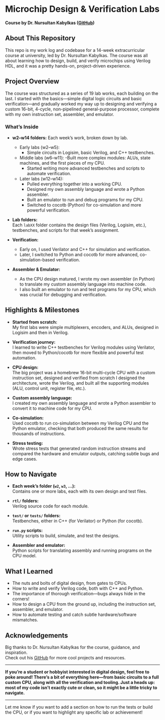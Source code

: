 # Microchip Design & Verification Labs  
**Course by Dr. Nursultan Kabylkas ([GitHub](https://github.com/kabylkas))**

## About This Repository

This repo is my work log and codebase for a 14-week extracurricular course at university, led by Dr. Nursultan Kabylkas. The course was all about learning how to design, build, and verify microchips using Verilog HDL, and it was a pretty hands-on, project-driven experience.

## Project Overview

The course was structured as a series of 19 lab works, each building on the last. I started with the basics—simple digital logic circuits and basic verification—and gradually worked my way up to designing and verifying a custom 16-bit, 4-cycle, non-pipelined general-purpose processor, complete with my own instruction set, assembler, and emulator.

### What’s Inside

- **w2–w14 folders:** Each week’s work, broken down by lab.  
  - Early labs (w2–w5): 
    - Simple circuits in Logisim, basic Verilog, and C++ testbenches.
  - Middle labs (w6–w11): 
    -Built more complex modules: ALUs, state machines, and the first pieces of my CPU.
    - Started writing more advanced testbenches and scripts to automate verification.
  - Later labs (w12–w14): 
    - Pulled everything together into a working CPU.
    - Designed my own assembly language and wrote a Python assembler.
    - Built an emulator to run and debug programs for my CPU.
    - Switched to cocotb (Python) for co-simulation and more powerful verification.


- **Lab folders:**  
  Each `labXX` folder contains the design files (Verilog, Logisim, etc.), testbenches, and scripts for that week’s assignment.

- **Verification:**  
  - Early on, I used Verilator and C++ for simulation and verification.
  - Later, I switched to Python and cocotb for more advanced, co-simulation-based verification.

- **Assembler & Emulator:**  
  - As the CPU design matured, I wrote my own assembler (in Python) to translate my custom assembly language into machine code.
  - I also built an emulator to run and test programs for my CPU, which was crucial for debugging and verification.

## Highlights & Milestones

- **Started from scratch:**  
  My first labs were simple multiplexers, encoders, and ALUs, designed in Logisim and then in Verilog.

- **Verification journey:**  
  I learned to write C++ testbenches for Verilog modules using Verilator, then moved to Python/cocotb for more flexible and powerful test automation.

- **CPU design:**  
  The big project was a homebrew 16-bit multi-cycle CPU with a custom instruction set, designed and verified from scratch I designed the architecture, wrote the Verilog, and built all the supporting modules (ALU, control unit, register file, etc.).

- **Custom assembly language:**  
  I created my own assembly language and wrote a Python assembler to convert it to machine code for my CPU.

- **Co-simulation:**  
  Used cocotb to run co-simulation between my Verilog CPU and the Python emulator, checking that both produced the same results for thousands of instructions.

- **Stress testing:**  
  Wrote stress tests that generated random instruction streams and compared the hardware and emulator outputs, catching subtle bugs and edge cases.

## How to Navigate

- **Each week’s folder (`w2`, `w3`, ...):**  
  Contains one or more labs, each with its own design and test files.

- **`rtl/` folders:**  
  Verilog source code for each module.

- **`test/` or `tests/` folders:**  
  Testbenches, either in C++ (for Verilator) or Python (for cocotb).

- **`run.py` scripts:**  
  Utility scripts to build, simulate, and test the designs.

- **Assembler and emulator:**  
  Python scripts for translating assembly and running programs on the CPU model.

## What I Learned

- The nuts and bolts of digital design, from gates to CPUs.
- How to write and verify Verilog code, both with C++ and Python.
- The importance of thorough verification—bugs always hide in the corners!
- How to design a CPU from the ground up, including the instruction set, assembler, and emulator.
- How to automate testing and catch subtle hardware/software mismatches.

## Acknowledgements

Big thanks to Dr. Nursultan Kabylkas for the course, guidance, and inspiration.  
Check out his [GitHub](https://github.com/kabylkas) for more cool projects and resources.

---

**If you’re a student or hobbyist interested in digital design, feel free to poke around! There’s a bit of everything here—from basic circuits to a full custom CPU, along with all the verification and tooling. Just a heads up: most of my code isn’t exactly cute or clean, so it might be a little tricky to navigate.**

---

Let me know if you want to add a section on how to run the tests or build the CPU, or if you want to highlight any specific lab or achievement!